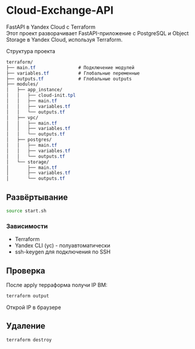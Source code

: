 # Cloud-Exchange-API

FastAPI в Yandex Cloud с Terraform    
Этот проект разворачивает FastAPI-приложение с PostgreSQL и Object Storage в Yandex Cloud, используя Terraform.

Структура проекта
```css
terraform/
├── main.tf                # Подключение модулей
├── variables.tf           # Глобальные переменные
├── outputs.tf             # Глобальные outputs
├── modules/
│   ├── app_instance/
│   │   ├── cloud-init.tpl
│   │   ├── main.tf
│   │   ├── variables.tf
│   │   └── outputs.tf
│   ├── vpc/
│   │   ├── main.tf
│   │   ├── variables.tf
│   │   └── outputs.tf
│   ├── postgres/
│   │   ├── main.tf
│   │   ├── variables.tf
│   │   └── outputs.tf
│   └── storage/
│       ├── main.tf
│       ├── variables.tf
│       └── outputs.tf
```

## Развёртывание
```bash
source start.sh
```

### Зависимости
* Terraform 
* Yandex CLI (yc) - полуавтоматически
* ssh-keygen для подключения по SSH

## Проверка
После apply терраформа получи IP ВМ:
```bash
terraform output
```
Открой IP в браузере

## Удаление
```bash
terraform destroy
```